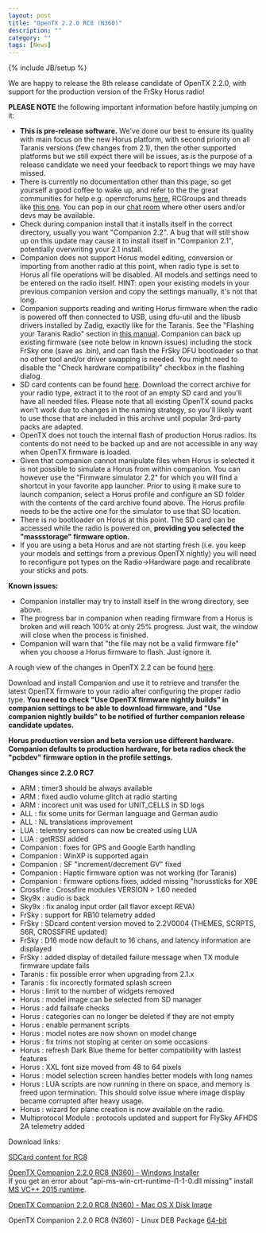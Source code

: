 ```yaml
---
layout: post
title: "OpenTX 2.2.0 RC8 (N360)"
description: ""
category: ""
tags: [News]
---
```

{% include JB/setup %}

We are happy to release the 8th release candidate of OpenTX 2.2.0, with support for the production version of the FrSky Horus radio!

**PLEASE NOTE** the following important information before hastily jumping on it:

- **This is pre-release software.** We've done our best to ensure its quality with main focus on the new Horus platform, with second priority on all Taranis versions (few changes from 2.1), then the other supported platforms but we still expect there will be issues, as is the purpose of a release candidate we need your feedback to report things we may have missed.
- There is currently no documentation other than this page, so get yourself a good coffee to wake up, and refer to the the great communities for help e.g. openrcforums [here](http://openrcforums.com/forum/viewtopic.php?f=45&t=9158), RCGroups and threads like [this one](http://www.rcgroups.com/forums/showthread.php?t=2727927). You can pop in our [chat room](http://opentx.rocket.chat) where other users and/or devs may be available.
- Check during companion install that it installs itself in the correct directory, usually you want "Companion 2.2". A bug that will still show up on this update may cause it to install itself in "Companion 2.1", potentially overwriting your 2.1 install.
- Companion does not support Horus model editing, conversion or importing from another radio at this point, when radio type is set to Horus all file operations will be disabled. All models and settings need to be entered on the radio itself. HINT: open your existing models in your previous companion version and copy the settings manually, it's not that long.
- Companion supports reading and writing Horus firmware when the radio is powered off then connected to USB, using dfu-util and the libusb drivers installed by Zadig, exactly like for the Taranis. See the "Flashing your Taranis Radio" section in [this manual](https://opentx.gitbooks.io/opentx-taranis-manual/content/companion-introduction.html). Companion can back up existing firmware (see note below in known issues) including the stock FrSky one (save as .bin), and can flash the FrSky DFU bootloader so that no other tool and/or driver swapping is needed. You might need to disable the "Check hardware compatibility" checkbox in the flashing dialog.
- SD card contents can be found [here](http://downloads.open-tx.org/2.2/nightly/sdcard/). Download the correct archive for your radio type, extract it to the root of an empty SD card and you'll have all needed files. Please note that all existing OpenTX sound packs won't work due to changes in the naming strategy, so you'll likely want to use those that are included in this archive until popular 3rd-party packs are adapted.
- OpenTX does not touch the internal flash of production Horus radios. Its contents do not need to be backed up and are not accessible in any way when OpenTX firmware is loaded.
- Given that companion cannot manipulate files when Horus is selected it is not possible to simulate a Horus from within companion. You can however use the "Firmware simulator 2.2" for which you will find a shortcut in your favorite app launcher. Prior to using it make sure to launch companion, select a Horus profile and configure an SD folder with the contents of the card archive found above. The Horus profile needs to be the active one for the simulator to use that SD location.
- There is no bootloader on Horus at this point. The SD card can be accessed while the radio is powered on, **providing you selected the "massstorage" firmware option.**
- If you are using a beta Horus and are not starting fresh (i.e. you keep your models and settings from a previous OpenTX nightly) you will need to reconfigure pot types on the Radio->Hardware page and recalibrate your sticks and pots.

**Known issues:**

- Companion installer may try to install itself in the wrong directory, see above.
- The progress bar in companion when reading firmware from a Horus is broken and will reach 100% at only 25% progress. Just wait, the window will close when the process is finished.
- Companion will warn that "the file may not be a valid firmware file" when you choose a Horus firmware to flash. Just ignore it.

A rough view of the changes in OpenTX 2.2 can be found [here](https://github.com/opentx/opentx/issues?page=1&q=is%3Aissue+is%3Aclosed+milestone%3A%22OpenTX+2.2.0%22).

Download and install Companion and use it to retrieve and transfer the latest OpenTX firmware to your radio after configuring the proper radio type.
**You need to check "Use OpenTX firmware nightly builds" in companion settings to be able to download firmware, and "Use companion nightly builds" to be notified of further companion release candidate updates.**

**Horus production version and beta version use different hardware. Companion defaults to production hardware, for beta radios check the "pcbdev" firmware option in the profile settings.**

**Changes since 2.2.0 RC7**

- ARM : timer3 should be always available
- ARM : fixed audio volume glitch at radio starting
- ARM : incorect unit was used for UNIT_CELLS in SD logs
- ALL : fix some units for German language and German audio
- ALL : NL translations improvement
- LUA : telemtry sensors can now be created using LUA
- LUA : getRSSI added
- Companion : fixes for GPS and Google Earth handling
- Companion : WinXP is supported again
- Companion : SF "increment/decrement GV" fixed
- Companion : Haptic firmware option was not working (for Taranis)
- Companion : firmware options fixes, added missing "horussticks for X9E
- Crossfire : Crossfire modules VERSION > 1.60 needed
- Sky9x : audio is back
- Sky9x : fix analog input order (all flavor except REVA)
- FrSky : support for RB10 telemetry added
- FrSky : SDcard content version moved to 2.2V0004 (THEMES, SCRPTS, S6R, CROSSFIRE updated)
- FrSky : D16 mode now default to 16 chans, and latency information are displayed
- FrSky : added display of detailed failure message when TX module firmware update fails
- Taranis : fix possible error when upgrading from 2.1.x
- Taranis : fix incorectly formated splash screen
- Horus : limit to the number of widgets removed
- Horus : model image can be selected from SD manager
- Horus : add failsafe checks
- Horus : categories can no longer be deleted if they are not empty
- Horus : enable permanent scripts
- Horus : model notes are now shown on model change
- Horus : fix trims not stopîng at center on some occasions
- Horus : refresh Dark  Blue theme for better compatibility with lastest features
- Horus : XXL font size moved from 48 to 64 pixels
- Horus : model selection screen handles better models with long names
- Horus : LUA scripts are now running in there on space, and memory is freed upon termination. This should solve issue where image display became corrupted after heavy usage.
- Horus : wizard for plane creation is now available on the radio.
- Multiprotocol Module : protocols updated and support for FlySky AFHDS 2A telemetry added



Download links:

[SDCard content for RC8](http://downloads.open-tx.org/2.2/nightly/sdcard/)

[OpenTX Companion 2.2.0 RC8 (N360) - Windows Installer](http://downloads.open-tx.org/2.2/nightly/companion/windows/companion-windows-2.2.0N360.exe)  
If you get an error about "api-ms-win-crt-runtime-I1-1-0.dll missing" install [MS VC++ 2015 runtime](https://www.microsoft.com/en-US/download/details.aspx?id=48145).

[OpenTX Companion 2.2.0 RC8 (N360) - Mac OS X Disk Image](http://downloads.open-tx.org/2.2/nightly/companion/macosx/opentx-companion-2.2.0N360.dmg)

OpenTX Companion 2.2.0 RC8 (N360) - Linux DEB Package [64-bit](http://downloads.open-tx.org/2.2/nightly/companion/linux/companion22_2.2.0N360_amd64.deb)
